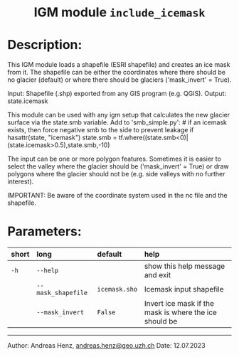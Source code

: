### <h1 align="center" id="title">IGM module `include_icemask` </h1>

# Description:

This IGM module loads a shapefile (ESRI shapefile) and creates an ice mask from it.
The shapefile can be either the coordinates where there should be no glacier (default)
or where there should be glaciers ('mask_invert' = True). 

Input: Shapefile (.shp) exported from any GIS program (e.g. QGIS).
Output: state.icemask

This module can be used with any igm setup that calculates the new glacier surface via the state.smb variable.
    Add to 'smb_simple.py':
        # if an icemask exists, then force negative smb to the side to prevent leakage
        if hasattr(state, "icemask")
            state.smb = tf.where((state.smb<0)|(state.icemask>0.5),state.smb,-10)

The input can be one or more polygon features. Sometimes it is easier to select the valley where the glacier should be ('mask_invert' = True)
or draw polygons where the glacier should not be (e.g. side valleys with no further interest).

IMPORTANT: Be aware of the coordinate system used in the nc file and the shapefile.
 
# Parameters: 


|short|long|default|help|
| :--- | :--- | :--- | :--- |
|`-h`|`--help`||show this help message and exit|
||`--mask_shapefile`|`icemask.sho`|Icemask input shapefile|
||`--mask_invert`|`False`|Invert ice mask if the mask is where the ice should be|

-------
Author: Andreas Henz, andreas.henz@geo.uzh.ch
Date: 12.07.2023